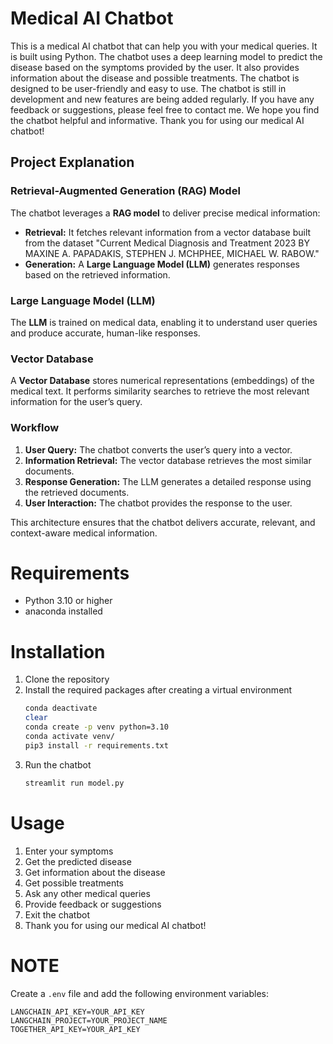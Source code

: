 
# Medical AI Chatbot
This is a medical AI chatbot that can help you with your medical queries. It is built using Python. The chatbot uses a deep learning model to predict the disease based on the symptoms provided by the user. It also provides information about the disease and possible treatments. The chatbot is designed to be user-friendly and easy to use. The chatbot is still in development and new features are being added regularly. If you have any feedback or suggestions, please feel free to contact me. We hope you find the chatbot helpful and informative. Thank you for using our medical AI chatbot!

## Project Explanation

### Retrieval-Augmented Generation (RAG) Model

The chatbot leverages a **RAG model** to deliver precise medical information:
- **Retrieval:** It fetches relevant information from a vector database built from the dataset "Current Medical Diagnosis and Treatment 2023 BY MAXINE A. PAPADAKIS, STEPHEN J. MCHPHEE, MICHAEL W. RABOW."
- **Generation:** A **Large Language Model (LLM)** generates responses based on the retrieved information.

### Large Language Model (LLM)

The **LLM** is trained on medical data, enabling it to understand user queries and produce accurate, human-like responses.

### Vector Database

A **Vector Database** stores numerical representations (embeddings) of the medical text. It performs similarity searches to retrieve the most relevant information for the user’s query.

### Workflow

1. **User Query:** The chatbot converts the user’s query into a vector.
2. **Information Retrieval:** The vector database retrieves the most similar documents.
3. **Response Generation:** The LLM generates a detailed response using the retrieved documents.
4. **User Interaction:** The chatbot provides the response to the user.

This architecture ensures that the chatbot delivers accurate, relevant, and context-aware medical information.

# Requirements
- Python 3.10 or higher
- anaconda installed

# Installation
1. Clone the repository
2. Install the required packages after creating a virtual environment
    ```bash
    conda deactivate
    clear
    conda create -p venv python=3.10
    conda activate venv/
    pip3 install -r requirements.txt
    ```
3. Run the chatbot
    ```bash
    streamlit run model.py
    ```
# Usage
1. Enter your symptoms
2. Get the predicted disease
3. Get information about the disease
4. Get possible treatments
5. Ask any other medical queries
6. Provide feedback or suggestions
7. Exit the chatbot
8. Thank you for using our medical AI chatbot!

# NOTE
Create a `.env` file and add the following environment variables:
```env
LANGCHAIN_API_KEY=YOUR_API_KEY
LANGCHAIN_PROJECT=YOUR_PROJECT_NAME
TOGETHER_API_KEY=YOUR_API_KEY

